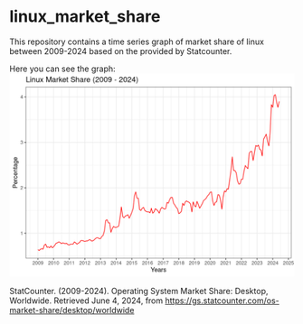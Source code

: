 # linux_market_share
This repository contains a time series graph of market share of linux between 2009-2024 based on the provided by Statcounter.

Here you can see the graph:
![alt text](https://github.com/ForxDeven/linux_market_share/blob/main/graph.png?raw=true)

StatCounter. (2009-2024). Operating System Market Share: Desktop, Worldwide. Retrieved June 4, 2024, from https://gs.statcounter.com/os-market-share/desktop/worldwide

